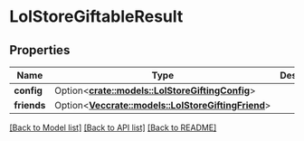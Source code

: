 # LolStoreGiftableResult

## Properties

Name | Type | Description | Notes
------------ | ------------- | ------------- | -------------
**config** | Option<[**crate::models::LolStoreGiftingConfig**](LolStoreGiftingConfig.md)> |  | [optional]
**friends** | Option<[**Vec<crate::models::LolStoreGiftingFriend>**](LolStoreGiftingFriend.md)> |  | [optional]

[[Back to Model list]](../README.md#documentation-for-models) [[Back to API list]](../README.md#documentation-for-api-endpoints) [[Back to README]](../README.md)


